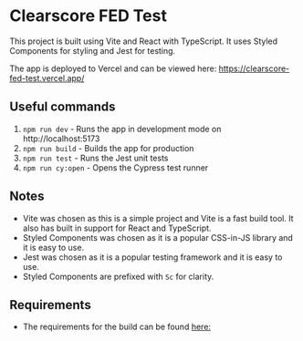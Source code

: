 # Clearscore FED Test

This project is built using Vite and React with TypeScript. It uses Styled Components for styling and Jest for testing.

The app is deployed to Vercel and can be viewed here: https://clearscore-fed-test.vercel.app/

## Useful commands

1. `npm run dev` - Runs the app in development mode on http://localhost:5173
2. `npm run build` - Builds the app for production
3. `npm run test` - Runs the Jest unit tests
4. `npm run cy:open` - Opens the Cypress test runner

## Notes

- Vite was chosen as this is a simple project and Vite is a fast build tool. It also has built in support for React and TypeScript.
- Styled Components was chosen as it is a popular CSS-in-JS library and it is easy to use.
- Jest was chosen as it is a popular testing framework and it is easy to use.
- Styled Components are prefixed with `Sc` for clarity.

## Requirements

- The requirements for the build can be found [here:](https://github.com/ClearScore/tech-screen/tree/master/idea-board)
